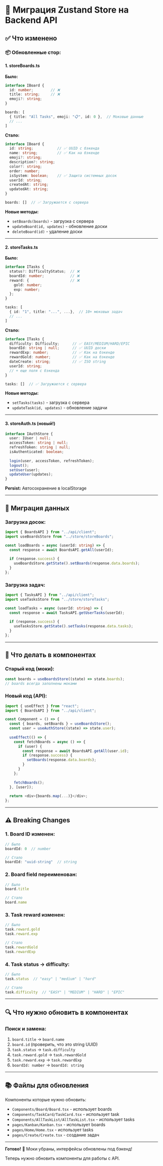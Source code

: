 # 🔄 Миграция Zustand Store на Backend API

## ✅ Что изменено

### 📦 Обновленные стор:

#### 1. **storeBoards.ts**

**Было:**
```typescript
interface IBoard {
  id: number;        // ❌
  title: string;     // ❌
  emoji?: string;
}

boards: [
  { title: "All Tasks", emoji: "📋", id: 0 },  // Моковые данные
  // ...
]
```

**Стало:**
```typescript
interface IBoard {
  id: string;           // ✅ UUID с бэкенда
  name: string;         // ✅ Как на бэкенде
  emoji?: string;
  description?: string;
  color?: string;
  order: number;
  isSystem: boolean;    // ✅ Защита системных досок
  userId: string;
  createdAt: string;
  updatedAt: string;
}

boards: []  // ✅ Загружается с сервера
```

**Новые методы:**
- `setBoards(boards)` - загрузка с сервера
- `updateBoard(id, updates)` - обновление доски
- `deleteBoard(id)` - удаление доски

---

#### 2. **storeTasks.ts**

**Было:**
```typescript
interface ITasks {
  status?: DifficultyStatus;  // ❌
  boardId: number;            // ❌
  reward: {                   // ❌
    gold: number;
    exp: number;
  };
}

tasks: [
  { id: "1", title: "...", ...},  // 10+ моковых задач
  // ...
]
```

**Стало:**
```typescript
interface ITasks {
  difficulty: Difficulty;      // ✅ EASY/MEDIUM/HARD/EPIC
  boardId: string | null;      // ✅ UUID доски
  rewardExp: number;           // ✅ Как на бэкенде
  rewardGold: number;          // ✅ Как на бэкенде
  dateCreate: string;          // ✅ ISO string
  userId: string;
  // + еще поля с бэкенда
}

tasks: []  // ✅ Загружается с сервера
```

**Новые методы:**
- `setTasks(tasks)` - загрузка с сервера
- `updateTask(id, updates)` - обновление задачи

---

#### 3. **storeAuth.ts** (новый!)

```typescript
interface IAuthStore {
  user: IUser | null;
  accessToken: string | null;
  refreshToken: string | null;
  isAuthenticated: boolean;
  
  login(user, accessToken, refreshToken);
  logout();
  setUser(user);
  updateUser(updates);
}
```

**Persist:** Автосохранение в localStorage

---

## 🔄 Миграция данных

### Загрузка досок:

```typescript
import { BoardsAPI } from "../api/client";
import useBoardsStore from "../store/storeBoards";

const loadBoards = async (userId: string) => {
  const response = await BoardsAPI.getAll(userId);
  
  if (response.success) {
    useBoardsStore.getState().setBoards(response.data.boards);
  }
};
```

### Загрузка задач:

```typescript
import { TasksAPI } from "../api/client";
import useTasksStore from "../store/storeTasks";

const loadTasks = async (userId: string) => {
  const response = await TasksAPI.getUserTasks(userId);
  
  if (response.success) {
    useTasksStore.getState().setTasks(response.data.tasks);
  }
};
```

---

## 📝 Что делать в компонентах

### Старый код (моки):

```typescript
const boards = useBoardsStore((state) => state.boards);
// boards всегда заполнены моками
```

### Новый код (API):

```typescript
import { useEffect } from "react";
import { BoardsAPI } from "../api/client";

const Component = () => {
  const { boards, setBoards } = useBoardsStore();
  const user = useAuthStore((state) => state.user);
  
  useEffect(() => {
    const fetchBoards = async () => {
      if (user) {
        const response = await BoardsAPI.getAll(user.id);
        if (response.success) {
          setBoards(response.data.boards);
        }
      }
    };
    
    fetchBoards();
  }, [user]);
  
  return <div>{boards.map(...)}</div>;
};
```

---

## ⚠️ Breaking Changes

### 1. Board ID изменен:

```typescript
// Было
boardId: 0  // number

// Стало
boardId: "uuid-string"  // string
```

### 2. Board field переименован:

```typescript
// Было
board.title

// Стало
board.name
```

### 3. Task reward изменен:

```typescript
// Было
task.reward.gold
task.reward.exp

// Стало
task.rewardGold
task.rewardExp
```

### 4. Task status → difficulty:

```typescript
// Было
task.status  // "easy" | "medium" | "hard"

// Стало
task.difficulty  // "EASY" | "MEDIUM" | "HARD" | "EPIC"
```

---

## 🔍 Что нужно обновить в компонентах

### Поиск и замена:

1. `board.title` → `board.name`
2. `board.id` (проверить, что это string UUID)
3. `task.status` → `task.difficulty`
4. `task.reward.gold` → `task.rewardGold`
5. `task.reward.exp` → `task.rewardExp`
6. `boardId: number` → `boardId: string`

---

## 📚 Файлы для обновления

Компоненты которые нужно обновить:
- `Components/Board/Board.tsx` - использует boards
- `Components/TaskCard/TaskCard.tsx` - использует task
- `Components/AllTaskList/AllTaskList.tsx` - использует tasks
- `pages/Kanban/Kanban.tsx` - использует boards
- `pages/Home/Home.tsx` - использует tasks
- `pages/Create/Create.tsx` - создание задач

---

**Готово!** 🎉 Моки убраны, интерфейсы обновлены под бэкенд!

Теперь нужно обновить компоненты для работы с API.

